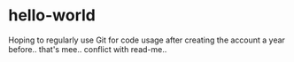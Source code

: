 # hello-world
Hoping to regularly use Git for code usage after creating the account a year before.. that's mee.. conflict with  read-me..


